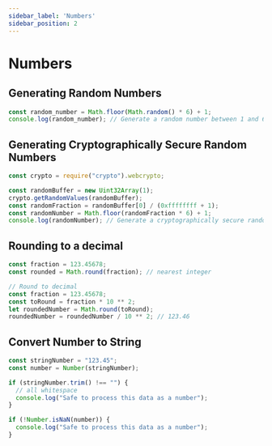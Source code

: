 ```yaml
---
sidebar_label: 'Numbers'
sidebar_position: 2
---
```


# Numbers

## Generating Random Numbers

```js
const random_number = Math.floor(Math.random() * 6) + 1;
console.log(random_number); // Generate a random number between 1 and 6
```

## Generating Cryptographically Secure Random Numbers

```js
const crypto = require("crypto").webcrypto;

const randomBuffer = new Uint32Array(1);
crypto.getRandomValues(randomBuffer);
const randomFraction = randomBuffer[0] / (0xffffffff + 1);
const randomNumber = Math.floor(randomFraction * 6) + 1;
console.log(randomNumber); // Generate a cryptographically secure random number between 1 and 6
```

## Rounding to a decimal

```js
const fraction = 123.45678;
const rounded = Math.round(fraction); // nearest integer
```

```js
// Round to decimal
const fraction = 123.45678;
const toRound = fraction * 10 ** 2;
let roundedNumber = Math.round(toRound);
roundedNumber = roundedNumber / 10 ** 2; // 123.46
```

## Convert Number to String

```js
const stringNumber = "123.45";
const number = Number(stringNumber);

if (stringNumber.trim() !== "") {
  // all whitespace
  console.log("Safe to process this data as a number");
}

if (!Number.isNaN(number)) {
  console.log("Safe to process this data as a number");
}
```
